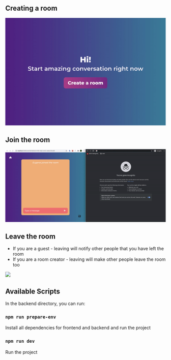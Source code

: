 ## Сreating a room

![](assets/login-preview.gif)

## Join the room

![](assets/join-preview.gif)

## Leave the room

- If you are a guest - leaving will notify other people that you have left the
  room
- If you are a room creator - leaving will make other people leave the room too

![](assets/leave-preview.gif)

## Available Scripts

In the backend directory, you can run:

### `npm run prepare-env`

Install all dependencies for frontend and backend and run the project<br />

### `npm run dev`

Run the project<br />
